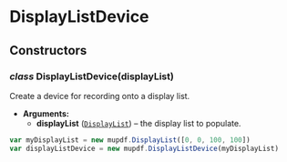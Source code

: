 # DisplayListDevice

## Constructors

### *class* DisplayListDevice(displayList)

Create a device for recording onto a display list.

* **Arguments:**
  * **displayList** ([`DisplayList`](DisplayList.md#DisplayList)) – the display list to populate.

```javascript
var myDisplayList = new mupdf.DisplayList([0, 0, 100, 100])
var displayListDevice = new mupdf.DisplayListDevice(myDisplayList)
```
